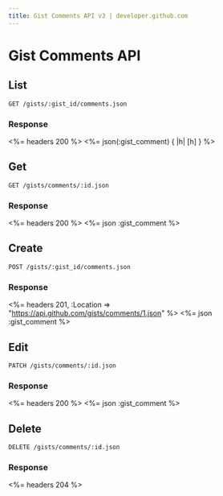 ```yaml
---
title: Gist Comments API v3 | developer.github.com
---
```


# Gist Comments API

## List

    GET /gists/:gist_id/comments.json

### Response

<%= headers 200 %>
<%= json(:gist_comment) { |h| [h] } %>

## Get

    GET /gists/comments/:id.json

### Response

<%= headers 200 %>
<%= json :gist_comment %>

## Create

    POST /gists/:gist_id/comments.json

### Response

<%= headers 201,
      :Location => "https://api.github.com/gists/comments/1.json" %>
<%= json :gist_comment %>

## Edit

    PATCH /gists/comments/:id.json

### Response

<%= headers 200 %>
<%= json :gist_comment %>

## Delete

    DELETE /gists/comments/:id.json

### Response

<%= headers 204 %>
